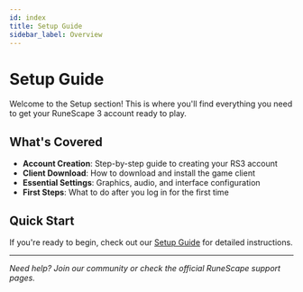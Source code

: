 ```yaml
---
id: index
title: Setup Guide
sidebar_label: Overview
---
```


# Setup Guide

Welcome to the Setup section! This is where you'll find everything you need to get your RuneScape 3 account ready to play.

## What's Covered

- **Account Creation**: Step-by-step guide to creating your RS3 account
- **Client Download**: How to download and install the game client
- **Essential Settings**: Graphics, audio, and interface configuration
- **First Steps**: What to do after you log in for the first time

## Quick Start

If you're ready to begin, check out our [Setup Guide](setup) for detailed instructions.

---

*Need help? Join our community or check the official RuneScape support pages.*
